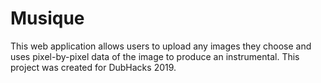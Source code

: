 # Musique
This web application allows users to upload any images they choose and uses pixel-by-pixel data of the image to produce an instrumental. This project was created for DubHacks 2019.
